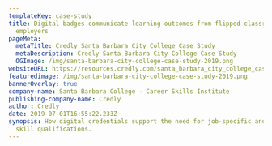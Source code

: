 ```yaml
---
templateKey: case-study
title: Digital badges communicate learning outcomes from flipped classroom to
  employers
pageMeta:
  metaTitle: Credly Santa Barbara City College Case Study
  metaDescription: Credly Santa Barbara City College Case Study
  OGImage: /img/santa-barbara-city-college-case-study-2019.png
websiteURL: https://resources.credly.com/santa_barbara_city_college_case_study
featuredimage: /img/santa-barbara-city-college-case-study-2019.png
bannerOverlay: true
company-name: Santa Barbara College - Career Skills Institute
publishing-company-name: Credly
author: Credly
date: 2019-07-01T16:55:22.233Z
synopsis: How digital credentials support the need for job-specific and soft
  skill qualifications.
---
```

